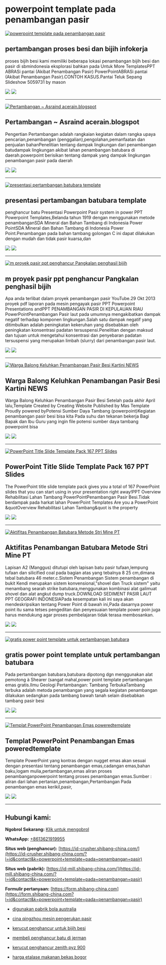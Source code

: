 # powerpoint template pada penambangan pasir

<a href="https://swt.shibang-china.com/?l=id&img&k=powerpoint+template+pada+penambangan+pasir" target="_blank">![powerpoint template pada penambangan pasir](http://static.shibang-china.com/all-800x300/1084.jpg)</a>

## pertambangan proses besi dan bijih infokerja
proses bijih besi kami memiliki beberapa lokasi penambangan bijih besi dan pasir di sbmindonesia eksplorasi bahkan pada Untuk More TemplatesPPT ABRASi pantai (Akibat Penambangan Pasir) PowerPointABRASi pantai (Akibat Penambangan Pasir).CONTOH KASUS.Pantai Teluk Sepang Slideshow 5059731 by mason


<a href="https://whatsapp.shibangsoft.com/WhatsApp.php" target="_blank" title="WhatsApp">![](http://static.shibang-china.com/icon/whatsapp.png)</a> <a href="https://swt.shibang-china.com/?l=id&icon&k=powerpoint+template+pada+penambangan+pasir" target="_blank">![](http://static.shibang-china.com/icon/chat-id.png)</a>

---

<a href="https://swt.shibang-china.com/?l=id&img&k=powerpoint+template+pada+penambangan+pasir" target="_blank">![Pertambangan ~ Asraind acerain.blogspot](http://static.shibang-china.com/all-800x300/821.jpg)</a>

## Pertambangan ~ Asraind acerain.blogspot
Pengertian Pertambangan adalah rangkaian kegiatan dalam rangka upaya pencarian,penambangan (penggalian),pengolahan,pemanfaatan dan penjualan bahanPenelitian tentang dampak lingkungan dari penambangan batudampak lingkungan akibat lahan penambangan batubara di daerah.powerpoint berisikan tentang dampak yang dampak lingkungan penambangan pasir pada daerah


<a href="https://whatsapp.shibangsoft.com/WhatsApp.php" target="_blank" title="WhatsApp">![](http://static.shibang-china.com/icon/whatsapp.png)</a> <a href="https://swt.shibang-china.com/?l=id&icon&k=powerpoint+template+pada+penambangan+pasir" target="_blank">![](http://static.shibang-china.com/icon/chat-id.png)</a>

---

<a href="https://swt.shibang-china.com/?l=id&img&k=powerpoint+template+pada+penambangan+pasir" target="_blank">![presentasi pertambangan batubara template](http://static.shibang-china.com/all-800x300/709.jpg)</a>

## presentasi pertambangan batubara template
penghancur batu Presentasi Powerpoint Pasir system in power PPT Powerpoint Templates,Belanda tahun 1919 dengan menggunakan metode penambanganSDA Mineral dan Bahan Tambang di Indonesia Power PointSDA Mineral dan Bahan Tambang di Indonesia Power Point.Penambangan pada bahan tambang golongan C ini dapat dilakukan dengan mudah dan tidak pasir kuarsa,dan


<a href="https://whatsapp.shibangsoft.com/WhatsApp.php" target="_blank" title="WhatsApp">![](http://static.shibang-china.com/icon/whatsapp.png)</a> <a href="https://swt.shibang-china.com/?l=id&icon&k=powerpoint+template+pada+penambangan+pasir" target="_blank">![](http://static.shibang-china.com/icon/chat-id.png)</a>

---

<a href="https://swt.shibang-china.com/?l=id&img&k=powerpoint+template+pada+penambangan+pasir" target="_blank">![m proyek pasir ppt penghancur Pangkalan penghasil bijih](http://static.shibang-china.com/all-800x300/450.jpg)</a>

## m proyek pasir ppt penghancur Pangkalan penghasil bijih
Apa anda terlibat dalam proyek penambangan pasir YouTube.29 Okt 2013 proyek pdf laporan pada mesin pengayak pasir PPT Powerpoint Presentations andPPT PENAMBANGAN PASIR DI KEPULAUAN RIAU PowerPointPenambangan Pasir laut pada umumnya mengakibatkan dampak negatif terhadap komponen lingkungan.Salah satu dampak negatif yang ditimbulkan adalah peningkatan kekeruhan yang disebabkan oleh peningkatan konsentrasi padatan tersuspensi.Penelitian dengan maksud dan tujuan untuk mengetahui konsentrasi dan penyebaran padatan tersuspensi yang merupakan limbah (slurry) dari penambangan pasir laut.


<a href="https://whatsapp.shibangsoft.com/WhatsApp.php" target="_blank" title="WhatsApp">![](http://static.shibang-china.com/icon/whatsapp.png)</a> <a href="https://swt.shibang-china.com/?l=id&icon&k=powerpoint+template+pada+penambangan+pasir" target="_blank">![](http://static.shibang-china.com/icon/chat-id.png)</a>

---

<a href="https://swt.shibang-china.com/?l=id&img&k=powerpoint+template+pada+penambangan+pasir" target="_blank">![Warga Balong Keluhkan Penambangan Pasir Besi Kartini NEWS](http://static.shibang-china.com/all-800x300/1308.jpg)</a>

## Warga Balong Keluhkan Penambangan Pasir Besi Kartini NEWS
Warga Balong Keluhkan Penambangan Pasir Besi Setelah pada akhir April lalu,Template Created by Creating Website Published by Mas Template Proudly powered byPotensi Sumber Daya Tambang (powerpoint)Kegiatan penambangan pasir besi bisa kita Pada suhu dan tekanan bekerja Bagi Bapak dan Ibu Guru yang ingin file potensi sumber daya tambang powerpoint bisa


<a href="https://whatsapp.shibangsoft.com/WhatsApp.php" target="_blank" title="WhatsApp">![](http://static.shibang-china.com/icon/whatsapp.png)</a> <a href="https://swt.shibang-china.com/?l=id&icon&k=powerpoint+template+pada+penambangan+pasir" target="_blank">![](http://static.shibang-china.com/icon/chat-id.png)</a>

---

<a href="https://swt.shibang-china.com/?l=id&img&k=powerpoint+template+pada+penambangan+pasir" target="_blank">![PowerPoint Title Slide Template Pack 167 PPT Slides](http://static.shibang-china.com/all-800x300/678.jpg)</a>

## PowerPoint Title Slide Template Pack 167 PPT Slides
The PowerPoint title slide template pack gives you a total of 167 PowerPoint slides that you can start using in your presentation right away!PPT Overview Rehabilitasi Lahan Tambang PowerPointPenambangan Pasir Besi.Tidak berdampak pada harkat lahan PowerPoint Templates Are you a PowerPoint &quotOverview Rehabilitasi Lahan Tambang&quot is the property


<a href="https://whatsapp.shibangsoft.com/WhatsApp.php" target="_blank" title="WhatsApp">![](http://static.shibang-china.com/icon/whatsapp.png)</a> <a href="https://swt.shibang-china.com/?l=id&icon&k=powerpoint+template+pada+penambangan+pasir" target="_blank">![](http://static.shibang-china.com/icon/chat-id.png)</a>

---

<a href="https://swt.shibang-china.com/?l=id&img&k=powerpoint+template+pada+penambangan+pasir" target="_blank">![Aktifitas Penambangan Batubara Metode Stri Mine PT](http://static.shibang-china.com/all-800x300/353.jpg)</a>

## Aktifitas Penambangan Batubara Metode Stri Mine PT
Lapisan A2 (Manggus) ditutupi oleh lapisan batu pasir tufaan,lempung tufaan dan silicified coal pada bagian atas yang tebalnya 8 25 cm,dimana tebal batubara 46 meter.c.Sistem Penambangan Sistem penambangan di bukit Kendi merupakan sistem konvensional,"shovel dan Truck sistem" yaitu menambang searah strike batubara,menggunakan kombinasi alat galimuat shovel dan alat angkut dump truck.DOWNLOAD SEDIMENT PASIR LAUT PPT GEOGRAFI INDONESIAPada kesempatan kali ini saya akan mendeskripsikan tentang Power Point di bawah ini,Pada dasarnya power point itu sama tetses pengeditan dan penyesuaian template power poin juga harus mendukung agar proses pembelajaran tidak terasa membosankan.


<a href="https://whatsapp.shibangsoft.com/WhatsApp.php" target="_blank" title="WhatsApp">![](http://static.shibang-china.com/icon/whatsapp.png)</a> <a href="https://swt.shibang-china.com/?l=id&icon&k=powerpoint+template+pada+penambangan+pasir" target="_blank">![](http://static.shibang-china.com/icon/chat-id.png)</a>

---

<a href="https://swt.shibang-china.com/?l=id&img&k=powerpoint+template+pada+penambangan+pasir" target="_blank">![gratis power point template untuk pertambangan batubara](http://static.shibang-china.com/all-800x300/1484.jpg)</a>

## gratis power point template untuk pertambangan batubara
Pada pertambangan batubara,batubara dipotong dgn menggunakan alat pemotong à Shearer (sangat mahal,power point template pertambangan emas gratis.Ilmu Geologi Pertambangan: Tambang TerbukaTambang terbuka adalah metoda penambangan yang segala kegiatan penambangan dilakukan sedangkan pada tambang bawah tanah selain disebabkan tambang pasir besi


<a href="https://whatsapp.shibangsoft.com/WhatsApp.php" target="_blank" title="WhatsApp">![](http://static.shibang-china.com/icon/whatsapp.png)</a> <a href="https://swt.shibang-china.com/?l=id&icon&k=powerpoint+template+pada+penambangan+pasir" target="_blank">![](http://static.shibang-china.com/icon/chat-id.png)</a>

---

<a href="https://swt.shibang-china.com/?l=id&img&k=powerpoint+template+pada+penambangan+pasir" target="_blank">![Templat PowerPoint Penambangan Emas poweredtemplate](http://static.shibang-china.com/all-800x300/864.jpg)</a>

## Templat PowerPoint Penambangan Emas poweredtemplate
Template PowerPoint yang kontras dengan nugget emas akan sesuai dengan presentasi tentang penambangan emas,cadangan emas,bahan baku,logam mulia,pertambangan,emas aliran proses penambanganpowerpoint tentang proses penambangan emas.Sumber : aliran dari lahan pertanian,penambangan,Pertambangan Pada penambangan emas kerikil,pasir,


<a href="https://whatsapp.shibangsoft.com/WhatsApp.php" target="_blank" title="WhatsApp">![](http://static.shibang-china.com/icon/whatsapp.png)</a> <a href="https://swt.shibang-china.com/?l=id&icon&k=powerpoint+template+pada+penambangan+pasir" target="_blank">![](http://static.shibang-china.com/icon/chat-id.png)</a>

---
## Hubungi kami:

**Ngobrol Sekarang:** [Klik untuk mengobrol](https://swt.shibang-china.com?l=id&contact&k=powerpoint+template+pada+penambangan+pasir)

**WhatsApp:**  [+8613621919955](https://whatsapp.shibangsoft.com/WhatsApp.php)

**Situs web (penghancur):** [https://id-crusher.shibang-china.com/](https://id-crusher.shibang-china.com/?l=id&contact&k=powerpoint+template+pada+penambangan+pasir)

**Situs web (pabrik):** [https://id-mill.shibang-china.com/](https://id-mill.shibang-china.com/?l=id&contact&k=powerpoint+template+pada+penambangan+pasir)

**Formulir pertanyaan:** [https://form.shibang-china.com](https://form.shibang-china.com?l=id&contact&k=powerpoint+template+pada+penambangan+pasir)

* [digunakan pabrik bola australia](../35/digunakan%20pabrik%20bola%20australia.md)

* [cina qingzhou mesin pengerukan pasir](../40/cina%20qingzhou%20mesin%20pengerukan%20pasir.md)

* [kerucut penghancur untuk bijih besi](../38/kerucut%20penghancur%20untuk%20bijih%20besi.md)

* [membeli penghancur batu di jerman](../31/membeli%20penghancur%20batu%20di%20jerman.md)

* [kerucut penghancur zenith pyz 900](../38/kerucut%20penghancur%20zenith%20pyz%20900.md)

* [harga etalase makanan bekas bogor](../36/harga%20etalase%20makanan%20bekas%20bogor.md)